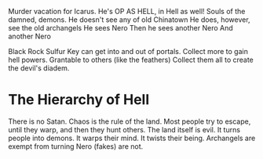 Murder vacation for Icarus. He's OP AS HELL, in Hell as well!
Souls of the damned, demons.
He doesn't see any of old Chinatown
He does, however, see the old archangels
He sees Nero
Then he sees another Nero
And another Nero

Black Rock Sulfur Key can get into and out of portals.
Collect more to gain hell powers. Grantable to others (like the feathers)
Collect them all to create the devil's diadem.

# The Hierarchy of Hell
There is no Satan. Chaos is the rule of the land. Most people try to escape, until they warp, and then they hunt others.
The land itself is evil. It turns people into demons. It warps their mind. It twists their being.
Archangels are exempt from turning
Nero (fakes) are not.